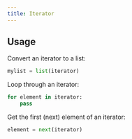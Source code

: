```yaml
---
title: Iterator
---
```


## Usage

Convert an iterator to a list:

```python
mylist = list(iterator)
```

Loop through an iterator:

```python
for element in iterator:
    pass
```

Get the first (next) element of an iterator:

```python
element = next(iterator)
```
